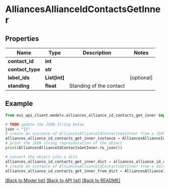 # AlliancesAllianceIdContactsGetInner


## Properties

Name | Type | Description | Notes
------------ | ------------- | ------------- | -------------
**contact_id** | **int** |  | 
**contact_type** | **str** |  | 
**label_ids** | **List[int]** |  | [optional] 
**standing** | **float** | Standing of the contact | 

## Example

```python
from esi_api_client.models.alliances_alliance_id_contacts_get_inner import AlliancesAllianceIdContactsGetInner

# TODO update the JSON string below
json = "{}"
# create an instance of AlliancesAllianceIdContactsGetInner from a JSON string
alliances_alliance_id_contacts_get_inner_instance = AlliancesAllianceIdContactsGetInner.from_json(json)
# print the JSON string representation of the object
print(AlliancesAllianceIdContactsGetInner.to_json())

# convert the object into a dict
alliances_alliance_id_contacts_get_inner_dict = alliances_alliance_id_contacts_get_inner_instance.to_dict()
# create an instance of AlliancesAllianceIdContactsGetInner from a dict
alliances_alliance_id_contacts_get_inner_from_dict = AlliancesAllianceIdContactsGetInner.from_dict(alliances_alliance_id_contacts_get_inner_dict)
```
[[Back to Model list]](../README.md#documentation-for-models) [[Back to API list]](../README.md#documentation-for-api-endpoints) [[Back to README]](../README.md)


